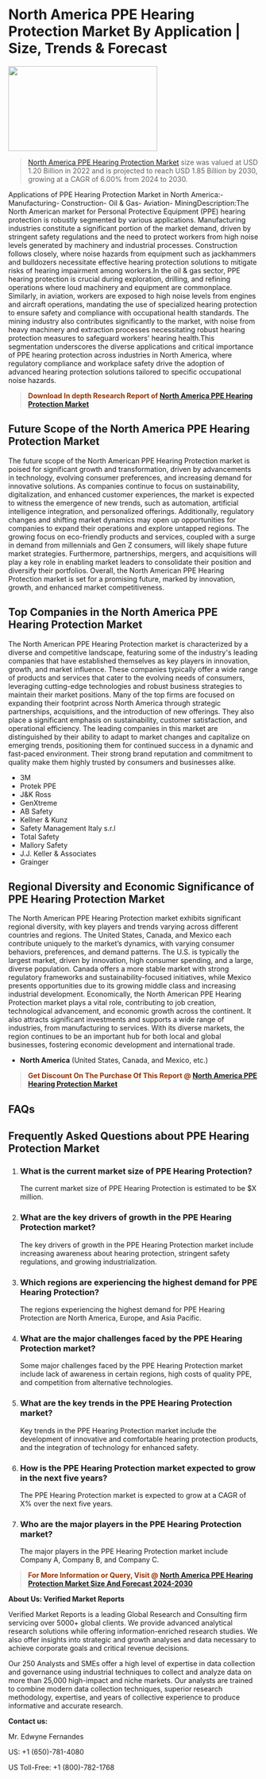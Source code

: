<p><h1>North America PPE Hearing Protection Market By Application | Size, Trends & Forecast</h1><p><img class="aligncenter size-medium wp-image-105565" src="https://ffe5etoiles.com/wp-content/uploads/2025/01/MST7-300x171.png" alt="" width="300" height="171" /></p><blockquote><p><a href="https://www.verifiedmarketreports.com/download-sample/?rid=347450&utm_source=Github-NA&utm_medium=385" target="_blank">North America PPE Hearing Protection Market</a> size was valued at USD 1.20 Billion in 2022 and is projected to reach USD 1.85 Billion by 2030, growing at a CAGR of 6.00% from 2024 to 2030.</p></blockquote>Applications of PPE Hearing Protection Market in North America:- Manufacturing- Construction- Oil & Gas- Aviation- MiningDescription:The North American market for Personal Protective Equipment (PPE) hearing protection is robustly segmented by various applications. Manufacturing industries constitute a significant portion of the market demand, driven by stringent safety regulations and the need to protect workers from high noise levels generated by machinery and industrial processes. Construction follows closely, where noise hazards from equipment such as jackhammers and bulldozers necessitate effective hearing protection solutions to mitigate risks of hearing impairment among workers.In the oil & gas sector, PPE hearing protection is crucial during exploration, drilling, and refining operations where loud machinery and equipment are commonplace. Similarly, in aviation, workers are exposed to high noise levels from engines and aircraft operations, mandating the use of specialized hearing protection to ensure safety and compliance with occupational health standards. The mining industry also contributes significantly to the market, with noise from heavy machinery and extraction processes necessitating robust hearing protection measures to safeguard workers' hearing health.This segmentation underscores the diverse applications and critical importance of PPE hearing protection across industries in North America, where regulatory compliance and workplace safety drive the adoption of advanced hearing protection solutions tailored to specific occupational noise hazards.</p><blockquote><p><span style="color: #993300;"><strong>Download In depth Research Report of <a href="https://www.verifiedmarketreports.com/download-sample/?rid=347450&utm_source=Github-NA&utm_medium=385">North America PPE Hearing Protection Market</a></strong></span></p></blockquote><h2>Future Scope of the North America PPE Hearing Protection Market</h2><p>The future scope of the North American PPE Hearing Protection market is poised for significant growth and transformation, driven by advancements in technology, evolving consumer preferences, and increasing demand for innovative solutions. As companies continue to focus on sustainability, digitalization, and enhanced customer experiences, the market is expected to witness the emergence of new trends, such as automation, artificial intelligence integration, and personalized offerings. Additionally, regulatory changes and shifting market dynamics may open up opportunities for companies to expand their operations and explore untapped regions. The growing focus on eco-friendly products and services, coupled with a surge in demand from millennials and Gen Z consumers, will likely shape future market strategies. Furthermore, partnerships, mergers, and acquisitions will play a key role in enabling market leaders to consolidate their position and diversify their portfolios. Overall, the North American PPE Hearing Protection market is set for a promising future, marked by innovation, growth, and enhanced market competitiveness.</p><h2>Top Companies in the North America PPE Hearing Protection Market</h2><p>The North American PPE Hearing Protection market is characterized by a diverse and competitive landscape, featuring some of the industry's leading companies that have established themselves as key players in innovation, growth, and market influence. These companies typically offer a wide range of products and services that cater to the evolving needs of consumers, leveraging cutting-edge technologies and robust business strategies to maintain their market positions. Many of the top firms are focused on expanding their footprint across North America through strategic partnerships, acquisitions, and the introduction of new offerings. They also place a significant emphasis on sustainability, customer satisfaction, and operational efficiency. The leading companies in this market are distinguished by their ability to adapt to market changes and capitalize on emerging trends, positioning them for continued success in a dynamic and fast-paced environment. Their strong brand reputation and commitment to quality make them highly trusted by consumers and businesses alike.</p><p><ul><li>3M </li><li> Protek PPE </li><li> J&K Ross </li><li> GenXtreme </li><li> AB Safety </li><li> Kellner & Kunz </li><li> Safety Management Italy s.r.l </li><li> Total Safety </li><li> Mallory Safety </li><li> J.J. Keller & Associates </li><li> Grainger</li></ul></p><h2>Regional Diversity and Economic Significance of PPE Hearing Protection Market</h2><p>The North American PPE Hearing Protection market exhibits significant regional diversity, with key players and trends varying across different countries and regions. The United States, Canada, and Mexico each contribute uniquely to the market’s dynamics, with varying consumer behaviors, preferences, and demand patterns. The U.S. is typically the largest market, driven by innovation, high consumer spending, and a large, diverse population. Canada offers a more stable market with strong regulatory frameworks and sustainability-focused initiatives, while Mexico presents opportunities due to its growing middle class and increasing industrial development. Economically, the North American PPE Hearing Protection market plays a vital role, contributing to job creation, technological advancement, and economic growth across the continent. It also attracts significant investments and supports a wide range of industries, from manufacturing to services. With its diverse markets, the region continues to be an important hub for both local and global businesses, fostering economic development and international trade.</p><ul> <li><strong>North America</strong> (United States, Canada, and Mexico, etc.)</li></ul><blockquote><p><span style="color: #993300;"><strong>Get Discount On The Purchase Of This Report @ <a href="https://www.verifiedmarketreports.com/ask-for-discount/?rid=347450&utm_source=Github-NA&utm_medium=385">North America PPE Hearing Protection Market</a></strong></span></p></blockquote><h2>FAQs</h2><p> <h2>Frequently Asked Questions about PPE Hearing Protection Market</h1> <ol> <li> <h3>What is the current market size of PPE Hearing Protection?</div><div></h3> <p>The current market size of PPE Hearing Protection is estimated to be $X million.</p> </li> <li> <h3>What are the key drivers of growth in the PPE Hearing Protection market?</div><div></h3> <p>The key drivers of growth in the PPE Hearing Protection market include increasing awareness about hearing protection, stringent safety regulations, and growing industrialization.</p> </li> <li> <h3>Which regions are experiencing the highest demand for PPE Hearing Protection?</div><div></h3> <p>The regions experiencing the highest demand for PPE Hearing Protection are North America, Europe, and Asia Pacific.</p> </li> <li> <h3>What are the major challenges faced by the PPE Hearing Protection market?</div><div></h3> <p>Some major challenges faced by the PPE Hearing Protection market include lack of awareness in certain regions, high costs of quality PPE, and competition from alternative technologies.</p> </li> <li> <h3>What are the key trends in the PPE Hearing Protection market?</div><div></h3> <p>Key trends in the PPE Hearing Protection market include the development of innovative and comfortable hearing protection products, and the integration of technology for enhanced safety.</p> </li> <li> <h3>How is the PPE Hearing Protection market expected to grow in the next five years?</div><div></h3> <p>The PPE Hearing Protection market is expected to grow at a CAGR of X% over the next five years.</p> </li> <li> <h3>Who are the major players in the PPE Hearing Protection market?</div><div></h3> <p>The major players in the PPE Hearing Protection market include Company A, Company B, and Company C.</p> </li> </ol></body></html></p><blockquote><p><span style="color: #993300;"><strong>For More Information or Query, Visit @ <a href="https://www.verifiedmarketreports.com/product/ppe-hearing-protection-market/">North America PPE Hearing Protection Market Size And Forecast 2024-2030</a></strong></span></p></blockquote><p><strong>About Us: Verified Market Reports</strong></p><p>Verified Market Reports is a leading Global Research and Consulting firm servicing over 5000+ global clients. We provide advanced analytical research solutions while offering information-enriched research studies. We also offer insights into strategic and growth analyses and data necessary to achieve corporate goals and critical revenue decisions.</p><p>Our 250 Analysts and SMEs offer a high level of expertise in data collection and governance using industrial techniques to collect and analyze data on more than 25,000 high-impact and niche markets. Our analysts are trained to combine modern data collection techniques, superior research methodology, expertise, and years of collective experience to produce informative and accurate research.</p><p><strong>Contact us:</strong></p><p>Mr. Edwyne Fernandes</p><p>US: +1 (650)-781-4080</p><p>US Toll-Free: +1 (800)-782-1768</p>
